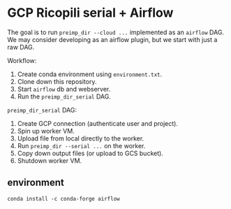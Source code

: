 # GCP Ricopili serial + Airflow

The goal is to run `preimp_dir --cloud ...` implemented as an `airflow` DAG. We may consider developing as an airflow plugin, but we start with just a raw DAG.  

Workflow:  
  1. Create conda environment using `environment.txt`.  
  2. Clone down this repository.  
  3. Start `airflow` db and webserver.  
  4. Run the `preimp_dir_serial` DAG.  

`preimp_dir_serial` DAG:
  1. Create GCP connection (authenticate user and project).
  2. Spin up worker VM.
  3. Upload file from local directly to the worker.
  4. Run `preimp_dir --serial ...` on the worker.
  5. Copy down output files (or upload to GCS bucket).
  6. Shutdown worker VM.

## environment

`conda install -c conda-forge airflow` 




